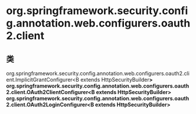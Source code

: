 # org.springframework.security.config.annotation.web.configurers.oauth2.client

## 类

org.springframework.security.config.annotation.web.configurers.oauth2.client.ImplicitGrantConfigurer<B extends HttpSecurityBuilder<B>>
org.springframework.security.config.annotation.web.configurers.oauth2.client.OAuth2ClientConfigurer<B extends HttpSecurityBuilder<B>>
org.springframework.security.config.annotation.web.configurers.oauth2.client.OAuth2LoginConfigurer<B extends HttpSecurityBuilder<B>>




